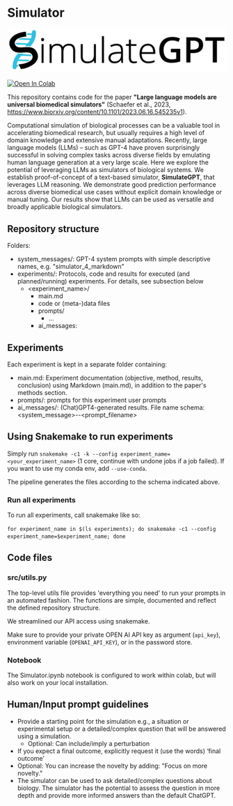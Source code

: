 # Simulator

![logo](simulateGPT_logo.png)


<a target="_blank" href="https://colab.research.google.com/github/OpenBioLink/SimulateGPT/blob/main/SimulateGPT.ipynb">
  <img src="https://colab.research.google.com/assets/colab-badge.svg" alt="Open In Colab"/>
</a>



This repository contains code for the paper **"Large language models are universal biomedical simulators"** (Schaefer et al., 2023, https://www.biorxiv.org/content/10.1101/2023.06.16.545235v1).

Computational simulation of biological processes can be a valuable tool in accelerating biomedical research, but usually requires a high level of domain knowledge and extensive manual adaptations. Recently, large language models (LLMs) – such as GPT-4 have proven surprisingly successful in solving complex tasks across diverse fields by emulating human language generation at a very large scale. Here we explore the potential of leveraging LLMs as simulators of biological systems. We establish proof-of-concept of a text-based simulator, **SimulateGPT**, that leverages LLM reasoning. We demonstrate good prediction performance across diverse biomedical use cases without explicit domain knowledge or manual tuning. Our results show that LLMs can be used as versatile and broadly applicable biological simulators.

## Repository structure

Folders:
- system_messages/: GPT-4 system prompts with simple descriptive names, e.g. "simulator_4_markdown"
- experiments/: Protocols, code and results for executed (and planned/running) experiments. For details, see subsection below
  - <experiment_name>/
    - main.md 
    - code or (meta-)data files
    - prompts/
      - ...
    - ai_messages:

## Experiments

Each experiment is kept in a separate folder containing:

- main.md: Experiment documentation (objective, method, results, conclusion) using Markdown (main.md), in addition to the paper's methods section.
- prompts/: prompts for this experiment user prompts
- ai_messages/:  (Chat)GPT4-generated results. File name schema: <system_message>--<prompt_filename>

## Using Snakemake to run experiments

Simply run `snakemake -c1 -k --config experiment_name=<your_experiment_name>` (1 core, continue with undone jobs if a job failed). If you want to use my conda env, add `--use-conda`.

The pipeline generates the files according to the schema indicated above.

### Run all experiments

To run all experiments, call snakemake like so:

`for experiment_name in $(ls experiments); do snakemake -c1 --config experiment_name=$experiment_name; done`


## Code files

### src/utils.py

The top-level utils file provides 'everything you need' to run your prompts in an automated fashion. The functions are simple, documented and reflect the defined repository structure.

We streamlined our API access using snakemake.

Make sure to provide your private OPEN AI API key as argument (`api_key`), environment variable (`OPENAI_API_KEY`), or in the password store.

### Notebook 

The Simulator.ipynb notebook is configured to work within colab, but will also work on your local installation.


## Human/Input prompt guidelines

- Provide a starting point for the simulation e.g., a situation or experimental setup or a detailed/complex question that will be answered using a simulation.
  - Optional: Can include/imply a perturbation
- If you expect a final outcome, explicitly request it (use the words) ‘final outcome’
- Optional: You can increase the novelty by adding: "Focus on more novelty."
- The simulator can be used to ask detailed/complex questions about biology. The simulator has the potential to assess the question in more depth and provide more informed answers than the default ChatGPT.

